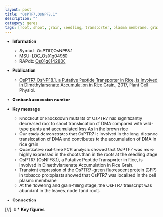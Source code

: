 ```yaml
---
layout: post
title: "OsPTR7,OsNPF8.1"
description: ""
category: genes
tags: [root, shoot, grain, seedling, transporter, plasma membrane, grain-filling, node]
---
```


* **Information**  
    + Symbol: OsPTR7,OsNPF8.1  
    + MSU: [LOC_Os01g04950](http://rice.plantbiology.msu.edu/cgi-bin/ORF_infopage.cgi?orf=LOC_Os01g04950)  
    + RAPdb: [Os01g0142800](http://rapdb.dna.affrc.go.jp/viewer/gbrowse_details/irgsp1?name=Os01g0142800)  

* **Publication**  
    + [OsPTR7 OsNPF8.1, a Putative Peptide Transporter in Rice, is Involved in Dimethylarsenate Accumulation in Rice Grain.](http://www.ncbi.nlm.nih.gov/pubmed?term=OsPTR7+OsNPF8.1,+a+Putative+Peptide+Transporter+in+Rice,+is+Involved+in+Dimethylarsenate+Accumulation+in+Rice+Grain.%5BTitle%5D), 2017, Plant Cell Physiol.

* **Genbank accession number**  

* **Key message**  
    + Knockout or knockdown mutants of OsPTR7 had significantly decreased root to shoot translocation of DMA compared with wild-type plants and accumulated less As in the brown rice
    + Our study demonstrates that OsPTR7 is involved in the long-distance translocation of DMA and contributes to the accumulation of DMA in rice grain
    + Quantitative real-time PCR analysis showed that OsPTR7 was more highly expressed in the shoots than in the roots at the seedling stage
    + OsPTR7 (OsNPF8.1), a Putative Peptide Transporter in Rice, is Involved in Dimethylarsenate Accumulation in Rice Grain.
    + Transient expression of the OsPTR7-green fluorescent protein (GFP) in tobacco protoplasts showed that OsPTR7 was localized in the cell plasma membrane
    + At the flowering and grain-filling stage, the OsPTR7 transcript was abundant in the leaves, node I and roots

* **Connection**  

[//]: # * **Key figures**  


